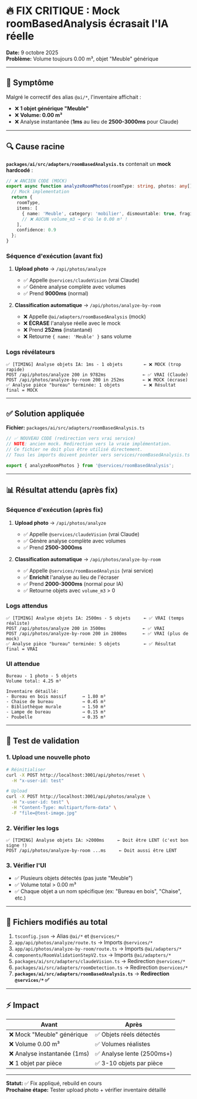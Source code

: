 # 🔥 FIX CRITIQUE : Mock roomBasedAnalysis écrasait l'IA réelle

**Date:** 9 octobre 2025  
**Problème:** Volume toujours 0.00 m³, objet "Meuble" générique

---

## 🐛 Symptôme

Malgré le correctif des alias `@ai/*`, l'inventaire affichait :
- ❌ **1 objet générique "Meuble"**
- ❌ **Volume: 0.00 m³**
- ❌ Analyse instantanée (**1ms** au lieu de **2500-3000ms** pour Claude)

---

## 🔍 Cause racine

**`packages/ai/src/adapters/roomBasedAnalysis.ts`** contenait un **mock hardcodé** :

```typescript
// ❌ ANCIEN CODE (MOCK)
export async function analyzeRoomPhotos(roomType: string, photos: any[]): Promise<any> {
  // Mock implementation
  return {
    roomType,
    items: [
      { name: 'Meuble', category: 'mobilier', dismountable: true, fragile: false }
      // ❌ AUCUN volume_m3 → d'où le 0.00 m³ !
    ],
    confidence: 0.9
  };
}
```

### Séquence d'exécution (avant fix)

1. **Upload photo** → `/api/photos/analyze`
   - ✅ Appelle `@services/claudeVision` (vrai Claude)
   - ✅ Génère analyse complète avec volumes
   - ✅ Prend **9000ms** (normal)

2. **Classification automatique** → `/api/photos/analyze-by-room`
   - ❌ Appelle `@ai/adapters/roomBasedAnalysis` (mock)
   - ❌ **ÉCRASE** l'analyse réelle avec le mock
   - ❌ Prend **252ms** (instantané)
   - ❌ Retourne `{ name: 'Meuble' }` sans volume

### Logs révélateurs

```
✅ [TIMING] Analyse objets IA: 1ms - 1 objets        ← ❌ MOCK (trop rapide)
POST /api/photos/analyze 200 in 9782ms              ← ✅ VRAI (Claude)
POST /api/photos/analyze-by-room 200 in 252ms       ← ❌ MOCK (écrase)
✅ Analyse pièce "bureau" terminée: 1 objets         ← ❌ Résultat final = MOCK
```

---

## ✅ Solution appliquée

**Fichier:** `packages/ai/src/adapters/roomBasedAnalysis.ts`

```typescript
// ✅ NOUVEAU CODE (redirection vers vrai service)
// NOTE: ancien mock. Redirection vers la vraie implémentation.
// Ce fichier ne doit plus être utilisé directement.
// Tous les imports doivent pointer vers services/roomBasedAnalysis.ts

export { analyzeRoomPhotos } from '@services/roomBasedAnalysis';
```

---

## 📊 Résultat attendu (après fix)

### Séquence d'exécution (après fix)

1. **Upload photo** → `/api/photos/analyze`
   - ✅ Appelle `@services/claudeVision` (vrai Claude)
   - ✅ Génère analyse complète avec volumes
   - ✅ Prend **2500-3000ms**

2. **Classification automatique** → `/api/photos/analyze-by-room`
   - ✅ Appelle `@services/roomBasedAnalysis` (vrai service)
   - ✅ **Enrichit** l'analyse au lieu de l'écraser
   - ✅ Prend **2000-3000ms** (normal pour IA)
   - ✅ Retourne objets avec `volume_m3` > 0

### Logs attendus

```
✅ [TIMING] Analyse objets IA: 2500ms - 5 objets     ← ✅ VRAI (temps réaliste)
POST /api/photos/analyze 200 in 3500ms              ← ✅ VRAI
POST /api/photos/analyze-by-room 200 in 2800ms      ← ✅ VRAI (plus de mock)
✅ Analyse pièce "bureau" terminée: 5 objets         ← ✅ Résultat final = VRAI
```

### UI attendue

```
Bureau - 1 photo - 5 objets
Volume total: 4.25 m³

Inventaire détaillé:
- Bureau en bois massif      → 1.80 m³
- Chaise de bureau           → 0.45 m³
- Bibliothèque murale        → 1.50 m³
- Lampe de bureau            → 0.15 m³
- Poubelle                   → 0.35 m³
```

---

## 🧪 Test de validation

### 1. Upload une nouvelle photo

```bash
# Réinitialiser
curl -X POST http://localhost:3001/api/photos/reset \
  -H "x-user-id: test"

# Upload
curl -X POST http://localhost:3001/api/photos/analyze \
  -H "x-user-id: test" \
  -H "Content-Type: multipart/form-data" \
  -F "file=@test-image.jpg"
```

### 2. Vérifier les logs

```
✅ [TIMING] Analyse objets IA: >2000ms     ← Doit être LENT (c'est bon signe !)
POST /api/photos/analyze-by-room ...ms     ← Doit aussi être LENT
```

### 3. Vérifier l'UI

- ✅ Plusieurs objets détectés (pas juste "Meuble")
- ✅ Volume total > 0.00 m³
- ✅ Chaque objet a un nom spécifique (ex: "Bureau en bois", "Chaise", etc.)

---

## 🎯 Fichiers modifiés au total

1. `tsconfig.json` → Alias `@ai/*` et `@services/*`
2. `app/api/photos/analyze/route.ts` → Imports `@services/*`
3. `app/api/photos/analyze-by-room/route.ts` → Imports `@ai/adapters/*`
4. `components/RoomValidationStepV2.tsx` → Imports `@ai/adapters/*`
5. `packages/ai/src/adapters/claudeVision.ts` → Redirection `@services/*`
6. `packages/ai/src/adapters/roomDetection.ts` → Redirection `@services/*`
7. **`packages/ai/src/adapters/roomBasedAnalysis.ts`** → **Redirection `@services/*` ✅**

---

## ⚡ Impact

| Avant | Après |
|-------|-------|
| ❌ Mock "Meuble" générique | ✅ Objets réels détectés |
| ❌ Volume 0.00 m³ | ✅ Volumes réalistes |
| ❌ Analyse instantanée (1ms) | ✅ Analyse lente (2500ms+) |
| ❌ 1 objet par pièce | ✅ 3-10 objets par pièce |

---

**Statut:** ✅ Fix appliqué, rebuild en cours  
**Prochaine étape:** Tester upload photo + vérifier inventaire détaillé

